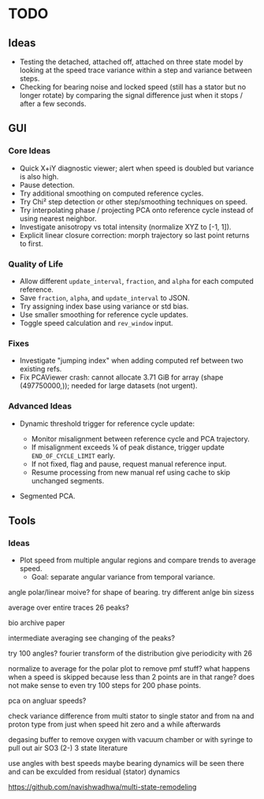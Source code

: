 # TODO

## Ideas
- Testing the detached, attached off, attached on three state model by looking at the speed trace variance within a step and variance between steps.
- Checking for bearing noise and locked speed (still has a stator but no longer rotate) by comparing the signal difference just when it stops / after a few seconds.

## GUI

### Core Ideas
- Quick X+iY diagnostic viewer; alert when speed is doubled but variance is also high.
- Pause detection.
- Try additional smoothing on computed reference cycles.
- Try Chi² step detection or other step/smoothing techniques on speed.
- Try interpolating phase / projecting PCA onto reference cycle instead of using nearest neighbor.
- Investigate anisotropy vs total intensity (normalize XYZ to [-1, 1]).
- Explicit linear closure correction: morph trajectory so last point returns to first.

### Quality of Life
- Allow different `update_interval`, `fraction`, and `alpha` for each computed reference.
- Save `fraction`, `alpha`, and `update_interval` to JSON.
- Try assigning index base using variance or std bias.
- Use smaller smoothing for reference cycle updates.
- Toggle speed calculation and `rev_window` input.

### Fixes
- Investigate "jumping index" when adding computed ref between two existing refs.
- Fix PCAViewer crash: cannot allocate 3.71 GiB for array (shape (497750000,)); needed for large datasets (not urgent).

### Advanced Ideas
- Dynamic threshold trigger for reference cycle update:
  - Monitor misalignment between reference cycle and PCA trajectory.
  - If misalignment exceeds ¼ of peak distance, trigger update `END_OF_CYCLE_LIMIT` early.
  - If not fixed, flag and pause, request manual reference input.
  - Resume processing from new manual ref using cache to skip unchanged segments.

- Segmented PCA.

## Tools

### Ideas
- Plot speed from multiple angular regions and compare trends to average speed.
  - Goal: separate angular variance from temporal variance.


angle polar/linear moive? for shape of bearing.
try different anlge bin sizess

average over entire traces 26 peaks?

bio archive paper

intermediate averaging see changing of the peaks?

try 100 angles? 
fourier transform of the distribution give periodicity with 26

normalize to average for the polar plot to remove pmf stuff?
what happens when a speed is skipped because less than 2 points are in that range?
does not make sense to even try 100 steps for 200 phase points. 

pca on angluar speeds?


check variance difference from multi stator to single stator
and from na and proton type
from just when speed hit zero and a while afterwards


degasing buffer to remove oxygen with vacuum chamber
or with syringe to pull out air
SO3 (2-)
3 state literature

use angles with best speeds maybe bearing dynamics will be seen there and can be exculded from residual (stator) dynamics


https://github.com/navishwadhwa/multi-state-remodeling